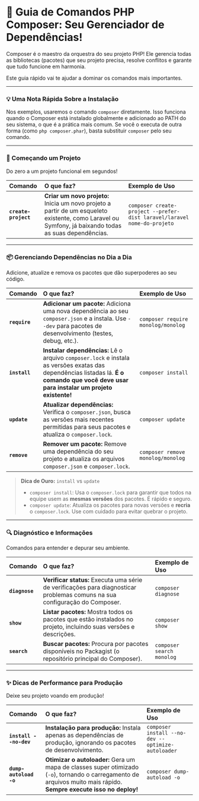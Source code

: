 # 🐘 Guia de Comandos PHP Composer: Seu Gerenciador de Dependências!

Composer é o maestro da orquestra do seu projeto PHP! Ele gerencia todas as bibliotecas (pacotes) que seu projeto precisa, resolve conflitos e garante que tudo funcione em harmonia.

Este guia rápido vai te ajudar a dominar os comandos mais importantes.

---

### 💡 Uma Nota Rápida Sobre a Instalação

Nos exemplos, usaremos o comando `composer` diretamente. Isso funciona quando o Composer está instalado globalmente e adicionado ao PATH do seu sistema, o que é a prática mais comum. Se você o executa de outra forma (como `php composer.phar`), basta substituir `composer` pelo seu comando.

---

### 🚀 Começando um Projeto

Do zero a um projeto funcional em segundos!

| Comando | O que faz? | Exemplo de Uso |
| :--- | :--- | :--- |
| **`create-project`** | **Criar um novo projeto:** Inicia um novo projeto a partir de um esqueleto existente, como Laravel ou Symfony, já baixando todas as suas dependências. | `composer create-project --prefer-dist laravel/laravel nome-do-projeto` |

---

### 📦 Gerenciando Dependências no Dia a Dia

Adicione, atualize e remova os pacotes que dão superpoderes ao seu código.

| Comando | O que faz? | Exemplo de Uso |
| :--- | :--- | :--- |
| **`require`** | **Adicionar um pacote:** Adiciona uma nova dependência ao seu `composer.json` e a instala. Use `--dev` para pacotes de desenvolvimento (testes, debug, etc.). | `composer require monolog/monolog` |
| **`install`** | **Instalar dependências:** Lê o arquivo `composer.lock` e instala as versões exatas das dependências listadas lá. **É o comando que você deve usar para instalar um projeto existente!** | `composer install` |
| **`update`** | **Atualizar dependências:** Verifica o `composer.json`, busca as versões mais recentes permitidas para seus pacotes e atualiza o `composer.lock`. | `composer update` |
| **`remove`** | **Remover um pacote:** Remove uma dependência do seu projeto e atualiza os arquivos `composer.json` e `composer.lock`. | `composer remove monolog/monolog` |

> **Dica de Ouro:** `install` vs `update`
> * `composer install`: Usa o `composer.lock` para garantir que todos na equipe usem as **mesmas versões** dos pacotes. É rápido e seguro.
> * `composer update`: Atualiza os pacotes para novas versões e **recria** o `composer.lock`. Use com cuidado para evitar quebrar o projeto.

---

### 🔍 Diagnóstico e Informações

Comandos para entender e depurar seu ambiente.

| Comando | O que faz? | Exemplo de Uso |
| :--- | :--- | :--- |
| **`diagnose`** | **Verificar status:** Executa uma série de verificações para diagnosticar problemas comuns na sua configuração do Composer. | `composer diagnose` |
| **`show`** | **Listar pacotes:** Mostra todos os pacotes que estão instalados no projeto, incluindo suas versões e descrições. | `composer show` |
| **`search`** | **Buscar pacotes:** Procura por pacotes disponíveis no Packagist (o repositório principal do Composer). | `composer search monolog` |

---

### ✨ Dicas de Performance para Produção

Deixe seu projeto voando em produção!

| Comando | O que faz? | Exemplo de Uso |
| :--- | :--- | :--- |
| **`install --no-dev`** | **Instalação para produção:** Instala apenas as dependências de produção, ignorando os pacotes de desenvolvimento. | `composer install --no-dev --optimize-autoloader` |
| **`dump-autoload -o`** | **Otimizar o autoloader:** Gera um mapa de classes super otimizado (`-o`), tornando o carregamento de arquivos muito mais rápido. **Sempre execute isso no deploy!** | `composer dump-autoload -o` |
